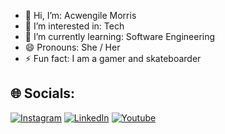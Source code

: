 - 👋 Hi, I’m: Acwengile Morris
- 👀 I’m interested in: Tech
- 🌱 I’m currently learning: Software Engineering
- 😄 Pronouns: She / Her
- ⚡ Fun fact: I am a gamer and skateboarder

## 🌐 Socials:
[![Instagram](https://img.shields.io/badge/Instagram-%23E4405F.svg?logo=Instagram&logoColor=black)](https://www.instagram.com/cweng.z/?locale=en_US%2Cen_GB%2Cen_US%2Cen_GB%2Cen_US%2Cen_GB%2Cen_US%2Cen_GB&hl=am-et) 
[![LinkedIn](https://img.shields.io/badge/LinkedIn-%230077B5.svg?logo=linkedin&logoColor=black)](https://www.linkedin.com/in/acwengile-morris-95a3bb317/) 
[![Youtube](https://img.shields.io/badge/YouTube-%230077B5.svg?logo=YouTube&logoColor=red)](https://www.youtube.com/@cwengz) 
